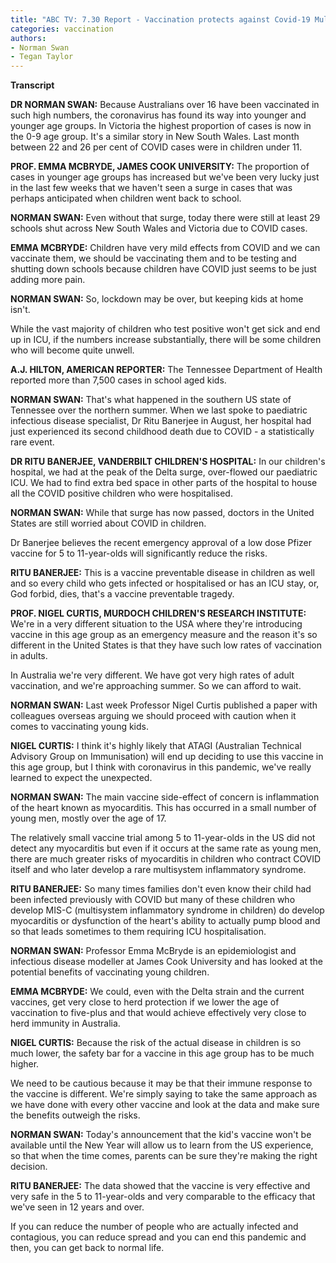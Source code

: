 ```yaml
---
title: "ABC TV: 7.30 Report - Vaccination protects against Covid-19 Multisystem Inflammatory Disorder in kids"
categories: vaccination
authors:
- Norman Swan
- Tegan Taylor
---
```




**Transcript**

**DR NORMAN SWAN:** Because Australians over 16 have been vaccinated in such high numbers, the coronavirus has found its way into younger and younger age groups.
In Victoria the highest proportion of cases is now in the 0-9 age group. It's a similar story in New South Wales. Last month between 22 and 26 per cent of COVID cases were in children under 11.

**PROF. EMMA MCBRYDE, JAMES COOK UNIVERSITY:** The proportion of cases in younger age groups has increased but we've been very lucky just in the last few weeks that we haven't seen a surge in cases that was perhaps anticipated when children went back to school.

**NORMAN SWAN:** Even without that surge, today there were still at least 29 schools shut across New South Wales and Victoria due to COVID cases.

**EMMA MCBRYDE:** Children have very mild effects from COVID and we can vaccinate them, we should be vaccinating them and to be testing and shutting down schools because children have COVID just seems to be just adding more pain.

**NORMAN SWAN:** So, lockdown may be over, but keeping kids at home isn't.

While the vast majority of children who test positive won't get sick and end up in ICU, if the numbers increase substantially, there will be some children who will become quite unwell.

**A.J. HILTON, AMERICAN REPORTER:** The Tennessee Department of Health reported more than 7,500 cases in school aged kids.

**NORMAN SWAN:** That's what happened in the southern US state of Tennessee over the northern summer. When we last spoke to paediatric infectious disease specialist, Dr Ritu Banerjee in August, her hospital had just experienced its second childhood death due to COVID - a statistically rare event.

**DR RITU BANERJEE, VANDERBILT CHILDREN'S HOSPITAL:** In our children's hospital, we had at the peak of the Delta surge, over-flowed our paediatric ICU. We had to find extra bed space in other parts of the hospital to house all the COVID positive children who were hospitalised.

**NORMAN SWAN:** While that surge has now passed, doctors in the United States are still worried about COVID in children.

Dr Banerjee believes the recent emergency approval of a low dose Pfizer vaccine for 5 to 11-year-olds will significantly reduce the risks.

**RITU BANERJEE:** This is a vaccine preventable disease in children as well and so every child who gets infected or hospitalised or has an ICU stay, or, God forbid, dies, that's a vaccine preventable tragedy.

**PROF. NIGEL CURTIS, MURDOCH CHILDREN'S RESEARCH INSTITUTE:** We're in a very different situation to the USA where they're introducing vaccine in this age group as an emergency measure and the reason it's so different in the United States is that they have such low rates of vaccination in adults.

In Australia we're very different. We have got very high rates of adult vaccination, and we're approaching summer. So we can afford to wait.

**NORMAN SWAN:** Last week Professor Nigel Curtis published a paper with colleagues overseas arguing we should proceed with caution when it comes to vaccinating young kids.

**NIGEL CURTIS:** I think it's highly likely that ATAGI (Australian Technical Advisory Group on Immunisation) will end up deciding to use this vaccine in this age group, but I think with coronavirus in this pandemic, we've really learned to expect the unexpected.

**NORMAN SWAN:** The main vaccine side-effect of concern is inflammation of the heart known as myocarditis. This has occurred in a small number of young men, mostly over the age of 17.

The relatively small vaccine trial among 5 to 11-year-olds in the US did not detect any myocarditis but even if it occurs at the same rate as young men, there are much greater risks of myocarditis in children who contract COVID itself and who later develop a rare multisystem inflammatory syndrome.

**RITU BANERJEE:** So many times families don't even know their child had been infected previously with COVID but many of these children who develop MIS-C (multisystem inflammatory syndrome in children) do develop myocarditis or dysfunction of the heart's ability to actually pump blood and so that leads sometimes to them requiring ICU hospitalisation.

**NORMAN SWAN:** Professor Emma McBryde is an epidemiologist and infectious disease modeller at James Cook University and has looked at the potential benefits of vaccinating young children.

**EMMA MCBRYDE:** We could, even with the Delta strain and the current vaccines, get very close to herd protection if we lower the age of vaccination to five-plus and that would achieve effectively very close to herd immunity in Australia.

**NIGEL CURTIS:** Because the risk of the actual disease in children is so much lower, the safety bar for a vaccine in this age group has to be much higher.

We need to be cautious because it may be that their immune response to the vaccine is different. We're simply saying to take the same approach as we have done with every other vaccine and look at the data and make sure the benefits outweigh the risks.

**NORMAN SWAN:** Today's announcement that the kid's vaccine won't be available until the New Year will allow us to learn from the US experience, so that when the time comes, parents can be sure they're making the right decision.

**RITU BANERJEE:** The data showed that the vaccine is very effective and very safe in the 5 to 11-year-olds and very comparable to the efficacy that we've seen in 12 years and over.

If you can reduce the number of people who are actually infected and contagious, you can reduce spread and you can end this pandemic and then, you can get back to normal life.
